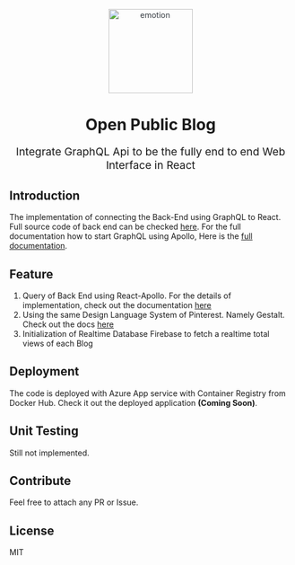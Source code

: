 <p align="center" style="color: #343a40">
    <img src="https://user-images.githubusercontent.com/16315641/61575592-9f6ee600-aaf7-11e9-9fdf-293bef0eec91.png" alt="emotion" height="150" width="150">
    <h1 align="center">Open Public Blog</h1>
</p>
<p align="center" style="font-size: 1.2rem;">Integrate GraphQL Api to be the fully end to end Web Interface in React</p>

## Introduction

The implementation of connecting the Back-End using GraphQL to React. Full source code of back end can be checked [here](https://github.com/DitoHI/public-blog-api). For the full documentation how to start GraphQL using Apollo, Here is the [full documentation](https://www.apollographql.com/docs/react/).

## Feature

1. Query of Back End using React-Apollo. For the details of implementation, check out the documentation [here](https://www.apollographql.com/docs/react/essentials/queries/)
2. Using the same Design Language System of Pinterest. Namely Gestalt. Check out the docs [here](https://pinterest.github.io/gestalt/#/)
3. Initialization of Realtime Database Firebase to fetch a realtime total views of each Blog

## Deployment

The code is deployed with Azure App service with Container Registry from Docker Hub. Check it out the deployed application **(Coming Soon)**.

## Unit Testing

Still not implemented.

## Contribute

Feel free to attach any PR or Issue.

## License

MIT
